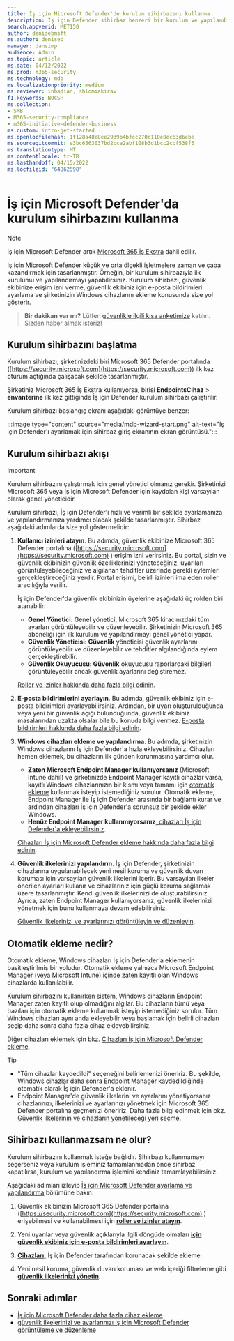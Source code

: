 ```yaml
---
title: İş için Microsoft Defender'de kurulum sihirbazını kullanma
description: İş için Defender sihirbaz benzeri bir kurulum ve yapılandırma işlemi içerir. Zaman ve çabadan tasarruf etmek için sihirbazı kullanın.
search.appverid: MET150
author: denisebmsft
ms.author: deniseb
manager: dansimp
audience: Admin
ms.topic: article
ms.date: 04/12/2022
ms.prod: m365-security
ms.technology: mdb
ms.localizationpriority: medium
ms.reviewer: inbadian, shlomiakirav
f1.keywords: NOCSH
ms.collection:
- SMB
- M365-security-compliance
- m365-initiative-defender-business
ms.custom: intro-get-started
ms.openlocfilehash: 1f128a48e8ee2939b4bfcc270c110e0ec63d6ebe
ms.sourcegitcommit: e3bc6563037bd2cce2abf108b3d1bcc2ccf538f6
ms.translationtype: MT
ms.contentlocale: tr-TR
ms.lasthandoff: 04/15/2022
ms.locfileid: "64862598"
---
```

# <a name="use-the-setup-wizard-in-microsoft-defender-for-business"></a>İş için Microsoft Defender'da kurulum sihirbazını kullanma

> [!NOTE]
> İş için Microsoft Defender artık [Microsoft 365 İş Ekstra](../../business-premium/index.md) dahil edilir. 

İş için Microsoft Defender küçük ve orta ölçekli işletmelere zaman ve çaba kazandırmak için tasarlanmıştır. Örneğin, bir kurulum sihirbazıyla ilk kurulumu ve yapılandırmayı yapabilirsiniz. Kurulum sihirbazı, güvenlik ekibinize erişim izni verme, güvenlik ekibiniz için e-posta bildirimleri ayarlama ve şirketinizin Windows cihazlarını ekleme konusunda size yol gösterir.

>
> **Bir dakikan var mı?**
> Lütfen <a href="https://microsoft.qualtrics.com/jfe/form/SV_0JPjTPHGEWTQr4y" target="_blank">güvenlikle ilgili kısa anketimize</a> katılın. Sizden haber almak isteriz!
>

## <a name="how-to-start-the-setup-wizard"></a>Kurulum sihirbazını başlatma

Kurulum sihirbazı, şirketinizdeki biri Microsoft 365 Defender portalında ([https://security.microsoft.com](https://security.microsoft.com)) ilk kez oturum açtığında çalışacak şekilde tasarlanmıştır. 

Şirketiniz Microsoft 365 İş Ekstra kullanıyorsa, birisi **EndpointsCihaz** >  **envanterine** ilk kez gittiğinde İş için Defender kurulum sihirbazı çalıştırılır. 

Kurulum sihirbazı başlangıç ekranı aşağıdaki görüntüye benzer:

:::image type="content" source="media/mdb-wizard-start.png" alt-text="İş için Defender'ı ayarlamak için sihirbaz giriş ekranının ekran görüntüsü.":::

## <a name="the-setup-wizard-flow"></a>Kurulum sihirbazı akışı

> [!IMPORTANT]
> Kurulum sihirbazını çalıştırmak için genel yönetici olmanız gerekir. Şirketinizi Microsoft 365 veya İş için Microsoft Defender için kaydolan kişi varsayılan olarak genel yöneticidir.

Kurulum sihirbazı, İş için Defender'ı hızlı ve verimli bir şekilde ayarlamanıza ve yapılandırmanıza yardımcı olacak şekilde tasarlanmıştır. Sihirbaz aşağıdaki adımlarda size yol göstermelidir:

1. **Kullanıcı izinleri atayın**. Bu adımda, güvenlik ekibinize Microsoft 365 Defender portalına ([https://security.microsoft.com](https://security.microsoft.com) ) erişim izni verirsiniz. Bu portal, sizin ve güvenlik ekibinizin güvenlik özelliklerinizi yöneteceğiniz, uyarıları görüntüleyebileceğiniz ve algılanan tehditler üzerinde gerekli eylemleri gerçekleştireceğiniz yerdir. Portal erişimi, belirli izinleri ima eden roller aracılığıyla verilir.

   İş için Defender'da güvenlik ekibinizin üyelerine aşağıdaki üç rolden biri atanabilir:<br/>
   
   - **Genel Yönetici**: Genel yönetici, Microsoft 365 kiracınızdaki tüm ayarları görüntüleyebilir ve düzenleyebilir. Şirketinizin Microsoft 365 aboneliği için ilk kurulum ve yapılandırmayı genel yönetici yapar. 
   - **Güvenlik Yöneticisi: Güvenlik** yöneticisi güvenlik ayarlarını görüntüleyebilir ve düzenleyebilir ve tehditler algılandığında eylem gerçekleştirebilir.
   - **Güvenlik Okuyucusu: Güvenlik** okuyucusu raporlardaki bilgileri görüntüleyebilir ancak güvenlik ayarlarını değiştiremez. 

   [Roller ve izinler hakkında daha fazla bilgi edinin](mdb-roles-permissions.md). 

2. **E-posta bildirimlerini ayarlayın**. Bu adımda, güvenlik ekibiniz için e-posta bildirimleri ayarlayabilirsiniz. Ardından, bir uyarı oluşturulduğunda veya yeni bir güvenlik açığı bulunduğunda, güvenlik ekibiniz masalarından uzakta olsalar bile bu konuda bilgi vermez. [E-posta bildirimleri hakkında daha fazla bilgi edinin](mdb-email-notifications.md). 

3. **Windows cihazları ekleme ve yapılandırma**. Bu adımda, şirketinizin Windows cihazlarını İş için Defender'a hızla ekleyebilirsiniz. Cihazları hemen eklemek, bu cihazların ilk günden korunmasına yardımcı olur. 

   - **Zaten Microsoft Endpoint Manager kullanıyorsanız** (Microsoft Intune dahil) ve şirketinizde Endpoint Manager kayıtlı cihazlar varsa, kayıtlı Windows cihazlarınızın bir kısmı veya tamamı için [otomatik ekleme](#what-is-automatic-onboarding) kullanmak isteyip istemediğiniz sorulur. Otomatik ekleme, Endpoint Manager ile İş için Defender arasında bir bağlantı kurar ve ardından cihazları İş için Defender'a sorunsuz bir şekilde ekler Windows. 
   - **Henüz Endpoint Manager kullanmıyorsanız**[, cihazları İş için Defender'a ekleyebilirsiniz](mdb-onboard-devices.md). 
   
   [Cihazları İş için Microsoft Defender ekleme hakkında daha fazla bilgi edinin](mdb-onboard-devices.md).
   
4. **Güvenlik ilkelerinizi yapılandırın**. İş için Defender, şirketinizin cihazlarına uygulanabilecek yeni nesil koruma ve güvenlik duvarı koruması için varsayılan güvenlik ilkelerini içerir. Bu varsayılan ilkeler önerilen ayarları kullanır ve cihazlarınız için güçlü koruma sağlamak üzere tasarlanmıştır. Kendi güvenlik ilkelerinizi de oluşturabilirsiniz. Ayrıca, zaten Endpoint Manager kullanıyorsanız, güvenlik ilkelerinizi yönetmek için bunu kullanmaya devam edebilirsiniz.

   [Güvenlik ilkelerinizi ve ayarlarınızı görüntüleyin ve düzenleyin](mdb-configure-security-settings.md).

## <a name="what-is-automatic-onboarding"></a>Otomatik ekleme nedir?

Otomatik ekleme, Windows cihazları İş için Defender'a eklemenin basitleştirilmiş bir yoludur. Otomatik ekleme yalnızca Microsoft Endpoint Manager (veya Microsoft Intune) içinde zaten kayıtlı olan Windows cihazlarda kullanılabilir. 

Kurulum sihirbazını kullanırken sistem, Windows cihazların Endpoint Manager zaten kayıtlı olup olmadığını algılar. Bu cihazların tümü veya bazıları için otomatik ekleme kullanmak isteyip istemediğiniz sorulur. Tüm Windows cihazları aynı anda ekleyebilir veya başlamak için belirli cihazları seçip daha sonra daha fazla cihaz ekleyebilirsiniz. 

Diğer cihazları eklemek için bkz. [Cihazları İş için Microsoft Defender ekleme](mdb-onboard-devices.md).

> [!TIP]
> - "Tüm cihazlar kaydedildi" seçeneğini belirlemenizi öneririz. Bu şekilde, Windows cihazlar daha sonra Endpoint Manager kaydedildiğinde otomatik olarak İş için Defender'a eklenir. 
> - Endpoint Manager'de güvenlik ilkelerini ve ayarlarını yönetiyorsanız cihazlarınızı, ilkelerinizi ve ayarlarınızı yönetmek için Microsoft 365 Defender portalına geçmenizi öneririz. Daha fazla bilgi edinmek için bkz. [Güvenlik ilkelerinin ve cihazların yönetileceği yeri seçme](mdb-configure-security-settings.md#choose-where-to-manage-security-policies-and-devices).

## <a name="what-happens-if-i-dont-use-the-wizard"></a>Sihirbazı kullanmazsam ne olur?

Kurulum sihirbazını kullanmak isteğe bağlıdır. Sihirbazı kullanmamayı seçerseniz veya kurulum işleminiz tamamlanmadan önce sihirbaz kapatılırsa, kurulum ve yapılandırma işlemini kendiniz tamamlayabilirsiniz. 

Aşağıdaki adımları izleyip [İş için Microsoft Defender ayarlama ve yapılandırma](mdb-setup-configuration.md) bölümüne bakın:

1. Güvenlik ekibinizin Microsoft 365 Defender portalına ([https://security.microsoft.com](https://security.microsoft.com) ) erişebilmesi ve kullanabilmesi için **[roller ve izinler atayın](mdb-roles-permissions.md)**.

2. Yeni uyarılar veya güvenlik açıklarıyla ilgili döngüde olmaları **[için güvenlik ekibiniz için e-posta bildirimleri ayarlayın](mdb-email-notifications.md)**.

3. **[Cihazları,](mdb-onboard-devices.md)** İş için Defender tarafından korunacak şekilde ekleme.

4. Yeni nesil koruma, güvenlik duvarı koruması ve web içeriği filtreleme gibi **[güvenlik ilkelerinizi yönetin](mdb-configure-security-settings.md)**.

## <a name="next-steps"></a>Sonraki adımlar

- [İş için Microsoft Defender daha fazla cihaz ekleme](mdb-onboard-devices.md)
- [güvenlik ilkelerinizi ve ayarlarınızı İş için Microsoft Defender görüntüleme ve düzenleme](mdb-configure-security-settings.md)
